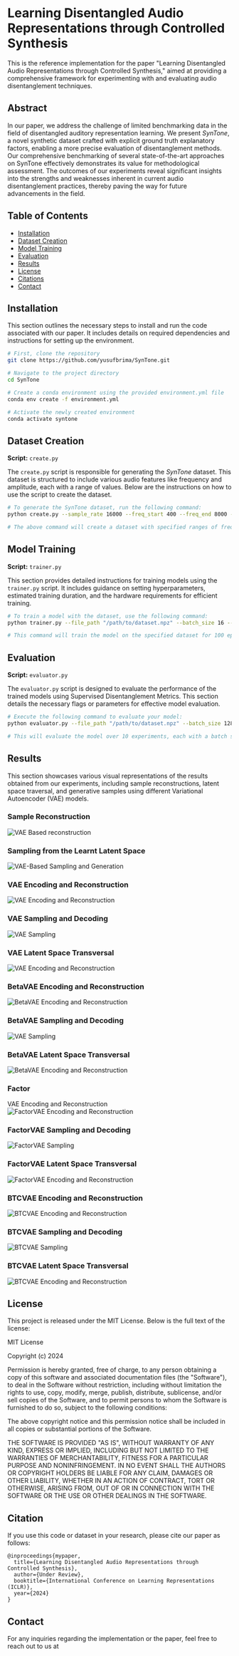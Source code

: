 # Learning Disentangled Audio Representations through Controlled Synthesis

This is the reference implementation for the paper "Learning Disentangled Audio Representations through Controlled Synthesis," aimed at providing a comprehensive framework for experimenting with and evaluating audio disentanglement techniques.

## Abstract
In our paper, we address the challenge of limited benchmarking data in the field of disentangled auditory representation learning. We present *SynTone*, a novel synthetic dataset crafted with explicit ground truth explanatory factors, enabling a more precise evaluation of disentanglement methods. Our comprehensive benchmarking of several state-of-the-art approaches on SynTone effectively demonstrates its value for methodological assessment. The outcomes of our experiments reveal significant insights into the strengths and weaknesses inherent in current audio disentanglement practices, thereby paving the way for future advancements in the field.

## Table of Contents
- [Installation](#installation)
- [Dataset Creation](#dataset-creation)
- [Model Training](#model-training)
- [Evaluation](#evaluation)
- [Results](#results)
- [License](#license)
- [Citations](#citations)
- [Contact](#contact)

## Installation

This section outlines the necessary steps to install and run the code associated with our paper. It includes details on required dependencies and instructions for setting up the environment.

```bash
# First, clone the repository
git clone https://github.com/yusufbrima/SynTone.git

# Navigate to the project directory
cd SynTone

# Create a conda environment using the provided environment.yml file
conda env create -f environment.yml

# Activate the newly created environment
conda activate syntone
```

## Dataset Creation

**Script:** `create.py`

The `create.py` script is responsible for generating the *SynTone* dataset. This dataset is structured to include various audio features like frequency and amplitude, each with a range of values. Below are the instructions on how to use the script to create the dataset.

```bash
# To generate the SynTone dataset, run the following command:
python create.py --sample_rate 16000 --freq_start 400 --freq_end 8000 --num_freqs 100 --amp_start 0.1 --amp_end 1.0 --num_amps 10 --file_path "/path/to/dataset.npz"

# The above command will create a dataset with specified ranges of frequency and amplitude, sampled at 16kHz.
```

## Model Training

**Script:** `trainer.py`

This section provides detailed instructions for training models using the `trainer.py` script. It includes guidance on setting hyperparameters, estimated training duration, and the hardware requirements for efficient training.

```bash
# To train a model with the dataset, use the following command:
python trainer.py --file_path "/path/to/dataset.npz" --batch_size 16 --epochs 100 --latent_dim 8

# This command will train the model on the specified dataset for 100 epochs with a batch size of 16 and a latent dimension size of 8.
```

## Evaluation

**Script:** `evaluator.py`

The `evaluator.py` script is designed to evaluate the performance of the trained models using Supervised Disentanglement Metrics. This section details the necessary flags or parameters for effective model evaluation.

```bash
# Execute the following command to evaluate your model:
python evaluator.py --file_path "/path/to/dataset.npz" --batch_size 128 --num_experiments 10 --latent_dim 8

# This will evaluate the model over 10 experiments, each with a batch size of 128 and a latent dimension of 8.
```

## Results

This section showcases various visual representations of the results obtained from our experiments, including sample reconstructions, latent space traversal, and generative samples using different Variational Autoencoder (VAE) models.

### Sample Reconstruction 

![VAE Based reconstruction](Figures/Original_vs_Reconstructed.gif)

### Sampling from the Learnt Latent Space

![VAE-Based Sampling and Generation ](Figures/Generated_Samples.gif)

### VAE Encoding and Reconstruction
![VAE Encoding and Reconstruction](Figures/Original_vs_Reconstructed_VAE.png)

### VAE Sampling and Decoding
![VAE Sampling](Figures/Generated_sample_VAE.png)

### VAE Latent Space Transversal
![VAE Encoding and Reconstruction](Figures/VAE_Latent_Space_Interpolation.png)

### BetaVAE Encoding and Reconstruction
![BetaVAE Encoding and Reconstruction](Figures/Original_vs_Reconstructed_BetaVAE.png)

### BetaVAE Sampling and Decoding
![VAE Sampling](Figures/Generated_sample_BetaVAE.png)

### BetaVAE Latent Space Transversal
![BetaVAE Encoding and Reconstruction](Figures/BetaVAE_Latent_Space_Interpolation.png)

### Factor

VAE Encoding and Reconstruction
![FactorVAE Encoding and Reconstruction](Figures/Original_vs_Reconstructed_FactorVAE.png)

### FactorVAE Sampling and Decoding
![FactorVAE Sampling](Figures/Generated_sample_FactorVAE.png)

### FactorVAE Latent Space Transversal
![FactorVAE Encoding and Reconstruction](Figures/FactorVAE_Latent_Space_Interpolation.png)

### BTCVAE Encoding and Reconstruction
![BTCVAE Encoding and Reconstruction](Figures/Original_vs_Reconstructed_BTCVAE.png)

### BTCVAE Sampling and Decoding
![BTCVAE Sampling](Figures/Generated_sample_BTCVAE.png)

### BTCVAE Latent Space Transversal
![BTCVAE Encoding and Reconstruction](Figures/BTCVAE_Latent_Space_Interpolation.png)


## License

This project is released under the MIT License. Below is the full text of the license:

MIT License

Copyright (c) 2024 

Permission is hereby granted, free of charge, to any person obtaining a copy
of this software and associated documentation files (the "Software"), to deal
in the Software without restriction, including without limitation the rights
to use, copy, modify, merge, publish, distribute, sublicense, and/or sell
copies of the Software, and to permit persons to whom the Software is
furnished to do so, subject to the following conditions:

The above copyright notice and this permission notice shall be included in all
copies or substantial portions of the Software.

THE SOFTWARE IS PROVIDED "AS IS", WITHOUT WARRANTY OF ANY KIND, EXPRESS OR
IMPLIED, INCLUDING BUT NOT LIMITED TO THE WARRANTIES OF MERCHANTABILITY,
FITNESS FOR A PARTICULAR PURPOSE AND NONINFRINGEMENT. IN NO EVENT SHALL THE
AUTHORS OR COPYRIGHT HOLDERS BE LIABLE FOR ANY CLAIM, DAMAGES OR OTHER
LIABILITY, WHETHER IN AN ACTION OF CONTRACT, TORT OR OTHERWISE, ARISING FROM,
OUT OF OR IN CONNECTION WITH THE SOFTWARE OR THE USE OR OTHER DEALINGS IN THE
SOFTWARE.


## Citation

If you use this code or dataset in your research, please cite our paper as follows:

```
@inproceedings{mypaper,
  title={Learning Disentangled Audio Representations through Controlled Synthesis},
  author={Under Review},
  booktitle={International Conference on Learning Representations (ICLR)},
  year={2024}
}
```

## Contact

For any inquiries regarding the implementation or the paper, feel free to reach out to us at 
<!-- [contact_email@example.com](mailto:contact_email@example.com). -->
```